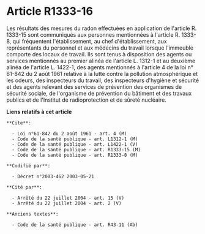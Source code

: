# Article R1333-16

Les résultats des mesures du radon effectuées en application de l'article R. 1333-15 sont communiqués aux personnes
mentionnées à l'article R. 1333-8, qui fréquentent l'établissement, au chef d'établissement, aux représentants du personnel
et aux médecins du travail lorsque l'immeuble comporte des locaux de travail. Ils sont tenus à disposition des agents ou
services mentionnés au premier alinéa de l'article L. 1312-1 et au deuxième alinéa de l'article L. 1422-1, des agents
mentionnés à l'article 4 de la loi n° 61-842 du 2 août 1961 relative à la lutte contre la pollution atmosphérique et les
odeurs, des inspecteurs du travail, des inspecteurs d'hygiène et sécurité et des agents relevant des services de prévention
des organismes de sécurité sociale, de l'organisme de prévention du bâtiment et des travaux publics et de l'Institut de
radioprotection et de sûreté nucléaire.

**Liens relatifs à cet article**

	**Cite**:

	  - Loi n°61-842 du 2 août 1961 - art. 4 (M)
	  - Code de la santé publique - art. L1312-1 (M)
	  - Code de la santé publique - art. L1422-1 (V)
	  - Code de la santé publique - art. R1333-15 (M)
	  - Code de la santé publique - art. R1333-8 (M)

	**Codifié par**:

	  - Décret n°2003-462 2003-05-21

	**Cité par**:

	  - Arrêté du 22 juillet 2004 - art. 15 (V)
	  - Arrêté du 22 juillet 2004 - art. 2 (V)

	**Anciens textes**:

	  - Code de la santé publique - art. R43-11 (Ab)
